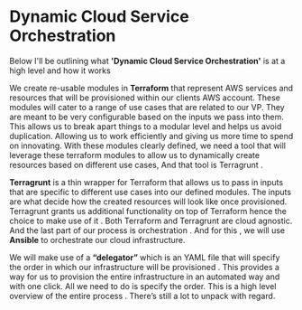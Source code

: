 Dynamic Cloud Service Orchestration
===================================

Below I'll be outlining what **'Dynamic Cloud Service Orchestration'** is at a high level and how it works

We create re-usable modules in **Terraform** that represent AWS services and resources that will be provisioned within our clients AWS account. These modules will cater to a range of use cases that are related to our VP. They are meant to be very configurable based on the inputs we pass into them. This allows us to break apart things to a modular level and helps us avoid duplication. Allowing us to work efficiently and giving us more time to spend on innovating. With these modules clearly defined, we need a tool that will leverage these terraform modules to allow us to dynamically create resources based on different use cases, And that tool is Terragrunt .

 **Terragrunt** is a thin wrapper for Terraform that allows us to pass in inputs that are specific to different use cases into our defined modules. The inputs are what decide how the created resources will look like once provisioned. Terragrunt grants us additional functionality on top of Terraform hence the choice to make use of it . Both Terraform and Terragrunt are cloud agnostic.  And the last part of our process is orchestration . And for this , we will use **Ansible** to orchestrate our cloud infrastructure.

 We will make use of a **“delegator”** which is an YAML file that will specify the order in which our infrastructure will be provisioned . This provides a way for us to provision the entire infrastructure in an automated way and with one click. All we need to do is specify the order.
This is a high level overview of the entire process . There’s still a lot to unpack with regard.

